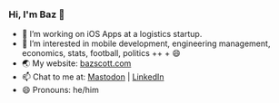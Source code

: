### Hi, I'm Baz 👋

* 🔭 I’m working on iOS Apps at a logistics startup.
* 🌱 I’m interested in mobile development, engineering management, economics, stats, football, politics ++ + 😄
* 🌏 My website: [bazscott.com](https://bazscott.com)
* 📫 Chat to me at: [Mastodon](https://mastodon.social/@bazscott) | [LinkedIn](https://www.linkedin.com/in/bazscott/)
* 😄 Pronouns: he/him
